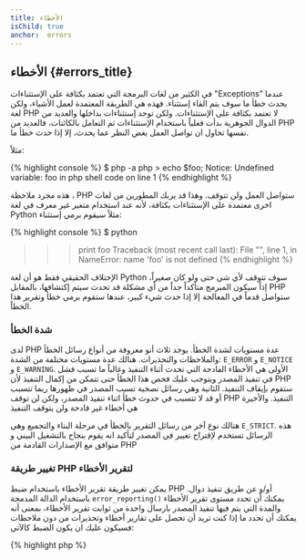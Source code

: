 ```yaml
--- 
title: الأخطاء
isChild: true
anchor:  errors
---
```


## الأخطاء {#errors_title}

في الكثير من لغات البرمجة التي تعتمد بكثافة على الإستثناءات "Exceptions" عندما يحدث خطأ ما سوف يتم القاء إستثناء.
فهذه هي الطريقة المعتمدة لعمل الأشياء، ولكن لغة PHP لا تعتمد بكثافة على الإستثناءات. ولكن توجد إستثناءات بداخلها
والعديد من الدوال الجوهرية بدأت فعلياً باستخدام الإستثناءات ثم التعامل بالكائنات، فالعديد من PHP نفسها تحاول ان
تواصل العمل بغض النظر عما يحدث، إلا إذا حدث خطأ ما.

مثلاً:

{% highlight console %}
$ php -a
php > echo $foo;
Notice: Undefined variable: foo in php shell code on line 1
{% endhighlight %}

هذه مجرد ملاحظة ، PHP ستواصل العمل ولن تتوقف. وهذا قد يربك المطورين من لغات اخرى معتمدة على الإستثناءات بكثافة،
لأنه عند استخدام متغير غير معرف في لغة Python مثلاً سيقوم برمي إستثناء:

{% highlight console %}
$ python
>>> print foo
Traceback (most recent call last):
  File "<stdin>", line 1, in <module>
NameError: name 'foo' is not defined
{% endhighlight %}

الإختلاف الحقيقي فقط هو أن لغة Python سوف تتوقف لأي شي حتى ولو كان صغيراً، إذاً سيكون المبرمج متأكداً جداً من أي مشكلة قد تحدث
سيتم إكتشافها، بالمقابل PHP ستواصل قدماً في المعالجة إلا إذا حدث شيء كبير، عندها ستقوم برمي خطأ وتقرير هذا الخطاً.

### شدة الخطأ

لدى PHP عدة مستويات لشدة الخطأ. يوجد ثلاث أنو معروفة من أنواع رسائل الخطأ والملاحظات والتحذيرات.
هنالك عدة مستويات مختلفة من الشدة: `E_ERROR` و `E_NOTICE` و `E_WARNING`. الأولى هي الأخطاء الفادحة التي تحدث أثناء
التنفيذ وغالباً ما تسبب فشل في تنفيذ المصدر ويتوجب عليك فحص هذا الخطأ حتى تتمكن من إكمال التنفيذ لأن PHP ستقوم بإيقاف
التنفيذ. الثانية وهي رسائل نصحية تسبب المصدر في ظهورها ربما تتسبب أو قد لا تتسبب في حدوث خطأ اثناء تنفيذ المصدر، ولكن
لن توقف PHP التنفيذ. والأخيرة هي أخطاء غير فادحة ولن يتوقف التنفيذ

هنالك نوع آخر من رسائل التقرير بالخطأ في مرحلة البناء والتجميع وهي `E_STRICT`. هذه الرسائل تستخدم لإقتراح تغيير في
المصدر لتأكيد انه يقوم بنجاح بالتشغيل البيني و متوافق مع الإصدارات القادمة من PHP

### تغيير طريقة PHP لتقرير الأخطاء

يمكن تغيير طريقة تقرير الأخطاء باستخدام ضبط PHP أو/و عن طريق تنفيذ دوال. باستخدام الدالة المدمجة `error_reporting()`
يمكنك أن تحدد مستوى تقرير الأخطاء والمدة التي يتم فيها تنفيذ المصدر بارسال واحدة من ثوابت تقرير الأخطاء، بمعنى أنه
يمكنك أن تحدد ما إذا كنت تريد أن تحصل على تقارير أخطاء وتحذيرات من دون ملاحظات فسيكون عليك ان يكون الضبط كالآتي:

{% highlight php %}
<?php
error_reporting(E_ERROR | E_WARNING);
{% endhighlight %}

يمكنك أيضاً التحكم ما إن تظهر تلك الأخطاء على الشاشة أم لا (مفيدة في مرحلة التطوير)، وهل يتم تقييدها أم لا (مفيدة في العمل النهائي).
للمزيد من المعلومات قم بزيارة [تقرير الأخطاء][errorreport].

### كبح الأخطاء الداخلي

يمكنك إخبار PHP لكي يقوم بكبح أخطاء معينة باستخدام رمز التحكم بالأخطاء `@`. كل ما عليك أن تضع هذه العلامة في بداية
الجملة البرمجية، سينتج من هذا أن أي خطأ ينجم من تلك الجملة فسيتم كبحه.

{% highlight php %}
<?php
echo @$foo['bar'];
{% endhighlight %}

سيقوم هذا بطباعة `$foo['bar']` إذا كان موجوداً، ولكن ببساطة يسقوم بإرجاع القيمة الفارغة NULL ولا شيء سيتم طباعته، وذلك
في أي ما ان كان المتغير `$foo` أو الفهرس `'bar'` غير موجود. من غير رمز التحكم هذه الجملة قد تنتج أي من هاتين الرسالتين:
`PHP Notice: Undefined variable: foo` أو `PHP Notice: Undefined index: bar`.

قد تبدو هذه فكرة جيدة ولكن هنالك مفاضلات غير مرغوب فيها. تقوم PHP بالتعامل مع الجمل التي تحتوي على الرمز `@` بطريقة أقل
كفاءة من تلك التي لا تحتوي على الرمز `@`. التمثيل المسبق هو جذر قيم البرمجة ولكن إذا كان الأداء مهم لتطبيقك/مكتبتك فمن المهم
أن تعلم النقص الذي يسببه الرمز `@` في الأداء.

وأيضاً يقوم رمز كبح الخطأ بإبتلاع الخطأ **تماماً**. لن يظهر الخطأ ولن يتم تسجيله. في أنظمة PHP على بيئة العمل النهائية لا
تستطيع أن تتحكم بتعطيل وظيفة هذا الرمز. قد ترى بعض الأحيان أنه قد يكون خطأ ما غير مؤذٍ أو غير مهم على الإطلاق ولا يؤثر في شيء
فتفضل أن يتم كبح تقريره وعرضه.

كلما ابتعدت عن إستخدام كبح الأخطاء كلما كان أفضل. فمثلاً المثال أعلاه يمكن إعادة كتابته كالاتي بطريقة صحيحة:

{% highlight php %}
<?php
echo isset($foo['bar']) ? $foo['bar'] : '';
{% endhighlight %}

هنالك حالة قد يكون كبح الأخطاء فيها شيء منطقي، كاستخدام الدالة `fopen()` عندما تفشل في فتح الملف المطلوب. يتوجب عليك فحص
وجود الملف أولاً قبل القيام بفتح، ولكن ماذا إذا تم حذف الملف بعد نجاح عملية وقبل أن تنفذ `fopen()` (ربما تكون مستحيلة، ولكن
قد تحدث) عندها ستقوم الدالة بإرجاع القيمة false _و_ رمي خطأ. في الحقيقة هذا شيء يتوجب على PHP أن تقوم بحله ولكن هذه الحالة
قد تكون الوحيدة الصالحة لإستخدام كبح الأخطاء.

كما ذكرنا سابقاً انه لا يوجد طريقة لنظام PHP أن يقوم بمنع رمز الكبح ولكن [Xdebug] بها ضبط `xdebug.scream` ini وستقوم بتعطيل
رمز الكبح. يمكن تفعيل هذا الخيار عن طريق ملف ضبط PHP `php.ini` بالأتي:

{% highlight ini %}
xdebug.scream = On
{% endhighlight %}

يمكن أيضاً إسناد القيمة وتفعيل الضبط أثناء التشغيل باستخدام دالة `ini_set`.

{% highlight php %}
<?php
ini_set('xdebug.scream', '1');
{% endhighlight %}

لاحقة PHP "[Scream]" توفر وظيفة مشابهة لما توفره Xdebug ولكن ضبط الأولى يسمى `scream.enabled`

هذا مفيد خاصةً عندما تقوم بفحص المصدر وتتوقع أن هنالك أخطاء قد تكون كبحت. قم باستخدام Scream بحرص وكأداة فحص مؤقتة.
هنالك الكثير من مكتبات PHP التي لن تعمل برمز كبح الأخطاء.


* [Error Control Operators]
* [SitePoint]
* [Xdebug]
* [Scream]


### إستثناء الخطأ

يمكن لPHP أن تكون لغة معتمدة على الإستثناءات وتحتاج للقليل من الأسطر لكي تتم عملية التحويل. فعلياً يمكنك رمي أخطاء على شكل
إستثناءات باستخدام كلاس `ErrorException` فهو يقوم بإستمداد كلاس `Exception`.

هذه ممارسة متعارف عليها يتم تطبيقها من قبل الكثير من أطر العمل الحديثة مثل Symfony و Laravel. في كل من طور التطوير أو طور كشف الأخطاء. كلا الإطارين يقومان بعرض *مسلسل مكدس التنفيذ*.
هنالك عدة حزم متوافرة لإظهار وإدارة الأخطاء بشكل أفضل مثل حزمة [Whoops!] فهي تأتي بشكل افتراضي مع إطار عمل Laravel ، ويمكن استخدامها أيضا مع أي اطار عمل اخر.

باستخدام رمي الأخطاء على شكل إستثناءات في عملية التطوير يمكنك التعامل بشكل أفضل من النتائج التقليدية، وإذا رأيت إستثناء
في عملية التطوير يمكنك تغطيتها في جملة catch مع تعليمات تفصيلية لكيفية التعامل مع هذه الحالة. كل إستثناء تقوم بإمساكه
يجعل من برنامجك أكثر ثباتاً وفعالية.

للمزيد من المعلومات والتفاصيل وكيفية استخدام `ErrorException` مع طريقة التعامل مع الأخطاء
[ErrorException Class][errorexception].

* [Error Control Operators]
* [Predefined Constants for Error Handling]
* [`error_reporting()`][error_reporting]
* [Reporting][errorreport]


[errorreport]: /#error_reporting
[Xdebug]: http://xdebug.org/docs/basic
[Scream]: http://php.net/book.scream
[Error Control Operators]: http://php.net/language.operators.errorcontrol
[SitePoint]: http://www.sitepoint.com/
[Whoops!]: http://filp.github.io/whoops/
[errorexception]: http://php.net/class.errorexception
[Predefined Constants for Error Handling]: http://php.net/errorfunc.constants
[error_reporting]: http://php.net/function.error-reporting
